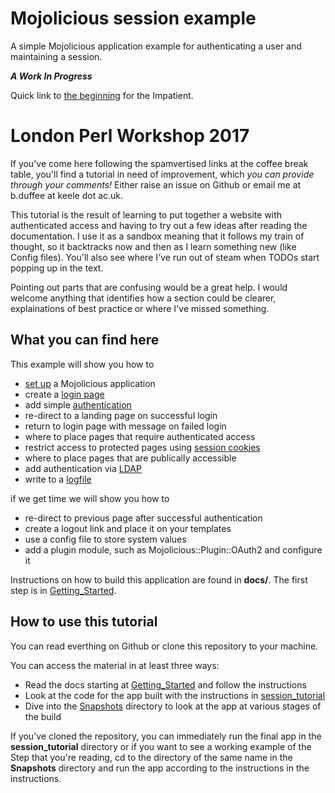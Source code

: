 # Mojolicious session example
A simple Mojolicious application example for authenticating a user and maintaining a session.

_**A Work In Progress**_

Quick link to [the beginning](docs/Getting_Started.md) for the Impatient.

# London Perl Workshop 2017
If you've come here following the spamvertised links at the coffee break table,
you'll find a tutorial in need of improvement, which _you can provide through your comments!_
Either raise an issue on Github or email me at b.duffee at keele dot ac.uk.

This tutorial is the result of learning to put together a website with authenticated access
and having to try out a few ideas after reading the documentation.
I use it as a sandbox meaning that it follows my train of thought, 
so it backtracks now and then as I learn something new (like Config files).
You'll also see where I've run out of steam when TODOs start popping up in the text.

Pointing out parts that are confusing would be a great help.
I would welcome anything that identifies how a section could be clearer,
explainations of best practice or where I've missed something.

## What you can find here

This example will show you how to 
* [set up](docs/Getting_Started.md) a Mojolicious application
* create a [login page](docs/Login.md)
* add simple [authentication](docs/Authenticate.md)
* re-direct to a landing page on successful login
* return to login page with message on failed login
* where to place pages that require authenticated access
* restrict access to protected pages using [session cookies](docs/Sessions.md)
* where to place pages that are publically accessible
* add authentication via [LDAP](docs/LDAP.md)
* write to a [logfile](docs/Logging.md)

if we get time we will show you how to
* re-direct to previous page after successful authentication
* create a logout link and place it on your templates
* use a config file to store system values
* add a plugin module, such as Mojolicious::Plugin::OAuth2 and configure it

Instructions on how to build this application are found in **docs/**.
The first step is in [Getting_Started](docs/Getting_Started.md).

## How to use this tutorial

You can read everthing on Github or clone this repository to your machine.

You can access the material in at least three ways:
* Read the docs starting at [Getting_Started](docs/Getting_Started.md) and follow the instructions
* Look at the code for the app built with the instructions in [session_tutorial](session_tutorial)
* Dive into the [Snapshots](Snapshots) directory to look at the app at various stages of the build

If you've cloned the repository, you can immediately run the final app in the **session_tutorial**
directory or if you want to see a working example of the Step that you're reading, cd to the 
directory of the same name in the **Snapshots** directory and run the app according to the instructions
in the instructions.
